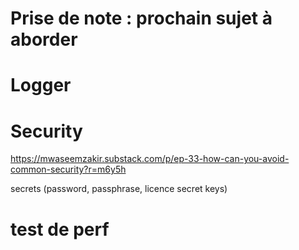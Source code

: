 # Prise de note : prochain sujet à aborder 

# Logger

 
# Security

https://mwaseemzakir.substack.com/p/ep-33-how-can-you-avoid-common-security?r=m6y5h

secrets (password, passphrase, licence secret keys)

# test de perf

